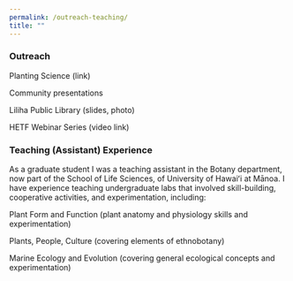 ```yaml
---
permalink: /outreach-teaching/
title: ""
--- 
```

### Outreach 

Planting Science (link) 

Community presentations

  Liliha Public Library (slides, photo)
  
  HETF Webinar Series (video link)
  
### Teaching (Assistant) Experience 

As a graduate student I was a teaching assistant in the Botany department, now part of the School of Life Sciences, of University of Hawaiʻi at Mānoa. I have experience teaching undergraduate labs that involved skill-building, cooperative activities, and experimentation, including:

  Plant Form and Function (plant anatomy and physiology skills and experimentation) 
  
  Plants, People, Culture (covering elements of ethnobotany)
  
  Marine Ecology and Evolution (covering general ecological concepts and experimentation)
